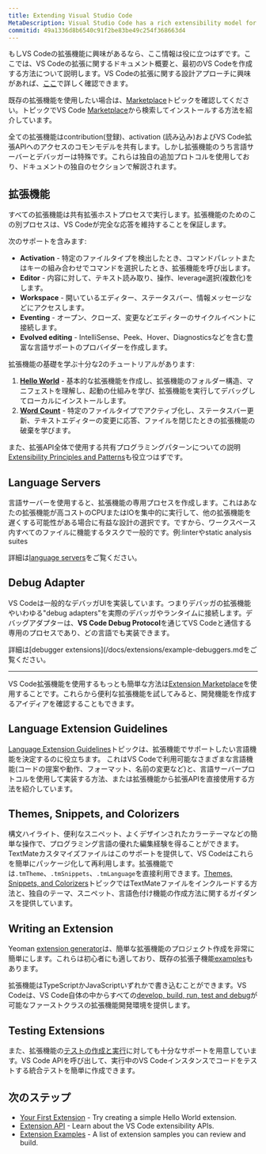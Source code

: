 ```yaml
---
title: Extending Visual Studio Code
MetaDescription: Visual Studio Code has a rich extensibility model for interacting with and adding to the tool.  Learn how to create your own extensions (plug-ins) for Visual Studio Code.
commitid: 49a1336d8b6540c91f2be83be49c254f368663d4
---
```


もしVS Codeの拡張機能に興味があるなら、ここ情報は役に立つはずです。ここでは、VS Codeの拡張に関するドキュメント概要と、最初のVS Codeを作成する方法について説明します。VS Codeの拡張に関する設計アプローチに興味があれば、[ここ](/docs/extensionapi/patterns-and-principles.md)で詳しく確認できます。

既存の拡張機能を使用したい場合は、[Marketplace](/docs/getstarted/extension-gallery.md)トピックを確認してください。トピックでVS Code [Marketplace](https://marketplace.visualstudio.com/VSCode)から検索してインストールする方法を紹介しています。

全ての拡張機能はcontribution(登録)、activation (読み込み)およびVS Code拡張APIへのアクセスのコモンモデルを共有します。しかし拡張機能のうち言語サーバーとデバッガーは特殊です。これらは独自の追加プロトコルを使用しており、ドキュメントの独自のセクションで解説されます。

## 拡張機能

すべての拡張機能は共有拡張ホストプロセスで実行します。拡張機能のためのこの別プロセスは、VS Codeが完全な応答を維持することを保証します。

次のサポートを含みます:

* **Activation** - 特定のファイルタイプを検出したとき、コマンドパレットまたはキーの組み合わせでコマンドを選択したとき、拡張機能を呼び出します。
* **Editor** - 内容に対して、テキスト読み取り、操作、leverage選択(複数化)をします。
* **Workspace** - 開いているエディター、ステータスバー、情報メッセージなどにアクセスします。
* **Eventing** - オープン、クローズ、変更などエディターのサイクルイベントに接続します。
* **Evolved editing** - IntelliSense、Peek、Hover、Diagnosticsなどを含む豊富な言語サポートのプロバイダーを作成します。

拡張機能の基礎を学ぶ十分な2のチュートリアルがあります:

1. **[Hello World](/docs/extensions/example-hello-world.md)** - 基本的な拡張機能を作成し、拡張機能のフォルダー構造、マニフェストを理解し、起動の仕組みを学び、拡張機能を実行してデバッグしてローカルにインストールします。
2. **[Word Count](/docs/extensions/example-word-count.md)** - 特定のファイルタイプでアクティブ化し、ステータスバー更新、テキストエディターの変更に応答、ファイルを閉じたときの拡張機能の破棄を学びます。

また、拡張API全体で使用する共有プログラミングパターンについての説明[Extensibility Principles and Patterns](/docs/extensionapi/patterns-and-principles.md)も役立つはずです。

## Language Servers

言語サーバーを使用すると、拡張機能の専用プロセスを作成します。これはあなたの拡張機能が高コストのCPUまたはIOを集中的に実行して、他の拡張機能を遅くする可能性がある場合に有益な設計の選択です。ですから、ワークスペース内すべてのファイルに機能するタスクで一般的です。例:linterやstatic analysis suites

詳細は[language servers](/docs/extensions/example-language-server.md)をご覧ください。

## Debug Adapter

VS Codeは一般的なデバッガUIを実装しています。つまりデバッガの拡張機能やいわゆる"debug adapters"を実際のデバッガやランタイムに接続します。デバッグアダプターは、**VS Code Debug Protocol**を通じてVS Codeと通信する専用のプロセスであり、どの言語でも実装できます。

詳細は[debugger extensions](/docs/extensions/example-debuggers.mdをご覧ください。

---

VS Code拡張機能を使用するもっとも簡単な方法は[Extension Marketplace](/docs/userguide/extension-gallery.md)を使用することです。これらから便利な拡張機能を試してみると、開発機能を作成するアイディアを確認することもできます。

## Language Extension Guidelines

[Language Extension Guidelines](/docs/extensionapi/language-support.md)トピックは、拡張機能でサポートしたい言語機能を決定するのに役立ちます。 これはVS Codeで利用可能なさまざまな言語機能(コードの提案や動作、フォーマット、名前の変更など)と、言語サーバープロトコルを使用して実装する方法、または拡張機能から拡張APIを直接使用する方法を紹介しています。

## Themes, Snippets, and Colorizers

構文ハイライト、便利なスニペット、よくデザインされたカラーテーマなどの簡単な操作で、プログラミング言語の優れた編集経験を得ることができます。TextMateカスタマイズファイルはこのサポートを提供して、VS Codeはこれらを簡単にパッケージ化して再利用します。拡張機能では`.tmTheme`、`.tmSnippets`、`.tmLanguage`を直接利用できます。[Themes, Snippets, and Colorizers](/docs/extensions/themes-snippets-colorizers.md)トピックではTextMateファイルをインクルードする方法と、独自のテーマ、スニペット、言語色付け機能の作成方法に関するガイダンスを提供しています。

## Writing an Extension

Yeoman [extension generator](/docs/extensions/yocode.md)は、簡単な拡張機能のプロジェクト作成を非常に簡単にします。これらは初心者にも適しており、既存の拡張子機能[examples](/docs/extensions/samples.md)もあります。

拡張機能はTypeScriptかJavaScriptいずれかで書き込むことができます。VS Codeは、VS Code自体の中からすべての[develop, build, run, test and debug](/docs/extensions/debugging-extensions.md)が可能なファーストクラスの拡張機能開発環境を提供します。

## Testing Extensions

また、拡張機能の[テストの作成と実行](/docs/extensions/testing-extensions.md)に対しても十分なサポートを用意しています。VS Code APIを呼び出して、実行中のVS Codeインスタンスでコードをテストする統合テストを簡単に作成できます。

## 次のステップ

* [Your First Extension](/docs/extensions/example-hello-world.md) - Try creating a simple Hello World extension.
* [Extension API](/docs/extensionapi/overview.md) - Learn about the VS Code extensibility APIs.
* [Extension Examples](/docs/extensions/samples.md) - A list of extension samples you can review and build.
